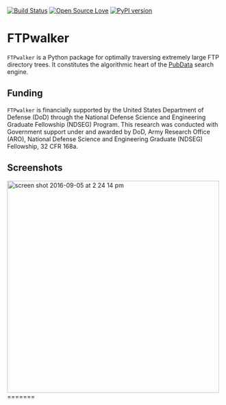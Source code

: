 [![Build Status](https://travis-ci.org/Bohdan-Khomtchouk/FTPwalker.svg?branch=master)](https://travis-ci.org/Bohdan-Khomtchouk/FTPwalker)
[![Open Source Love](https://badges.frapsoft.com/os/gpl/gpl.svg?v=102)](https://github.com/ellerbrock/open-source-badge/)
[![PyPI version](https://badge.fury.io/py/FTPwalker.svg)](https://badge.fury.io/py/FTPwalker)

# FTPwalker

`FTPwalker` is a Python package for optimally traversing extremely large FTP directory trees.  It constitutes the algorithmic heart of the [PubData](https://github.com/Bohdan-Khomtchouk/PubData) search engine.

## Funding

`FTPwalker` is financially supported by the United States Department of Defense (DoD) through the National Defense Science and Engineering Graduate Fellowship (NDSEG) Program. This research was conducted with Government support under and awarded by DoD, Army Research Office (ARO), National Defense Science and Engineering Graduate (NDSEG) Fellowship, 32 CFR 168a.

## Screenshots

<img width="495" alt="screen shot 2016-09-05 at 2 24 14 pm" src="https://cloud.githubusercontent.com/assets/9893806/18255169/893a6ffc-7374-11e6-99fa-4569fc247629.png">
=======
